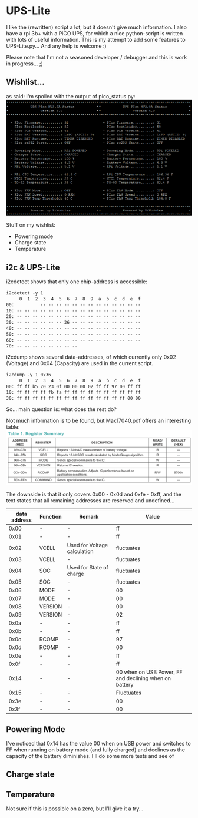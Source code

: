 # UPS-Lite

I like the (rewritten) script a lot, but it doesn't give much information. I also have a rpi 3b+ with a PiCO UPS, for which a nice python-script is written with lots of useful information. This is my attempt to add some features to UPS-Lite.py... And any help is welcome :)

Please note that I'm not a seasoned developer / debugger and this is work in progress... ;)

## Wishlist... 
as said: I'm spoiled with the output of pico_status.py:
![alt text](https://github.com/Siewert308SW/pico_status/blob/master/pico_status.png "pico_status.py output")

Stuff on my wishlist: 
- Powering mode
- Charge state
- Temperature

## i2c & UPS-Lite
i2cdetect shows that only one chip-address is accessible:

```
i2cdetect -y 1
     0  1  2  3  4  5  6  7  8  9  a  b  c  d  e  f
00:          -- -- -- -- -- -- -- -- -- -- -- -- -- 
10: -- -- -- -- -- -- -- -- -- -- -- -- -- -- -- -- 
20: -- -- -- -- -- -- -- -- -- -- -- -- -- -- -- -- 
30: -- -- -- -- -- -- 36 -- -- -- -- -- -- -- -- -- 
40: -- -- -- -- -- -- -- -- -- -- -- -- -- -- -- -- 
50: -- -- -- -- -- -- -- -- -- -- -- -- -- -- -- -- 
60: -- -- -- -- -- -- -- -- -- -- -- -- -- -- -- -- 
70: -- -- -- -- -- -- -- --
```

i2cdump shows several data-addresses, of which currently only 0x02 (Voltage) and 0x04 (Capacity) are used in the current script. 
```
i2cdump -y 1 0x36
     0  1  2  3  4  5  6  7  8  9  a  b  c  d  e  f
00: ff ff b5 20 23 0f 00 00 00 02 ff ff 97 00 ff ff
10: ff ff ff ff fb fa ff ff ff ff ff ff ff ff ff ff
30: ff ff ff ff ff ff ff ff ff ff ff ff ff ff 00 00
```
 So... main question is: what does the rest do? 

Not much information is to be found, but Max17040.pdf offers an interesting table:
![alt text](images/Max17040_registry.png "Max17040 registry table")

The downside is that it only covers 0x00 - 0x0d and 0xfe - 0xff, and the text states that all remaining addresses are reserved and undefined... 


| data address | Function | Remark  | Value |
| ------------- |-------------|-------|-------|
| 0x00 | - | - |ff|
| 0x01 | - | - |ff|
| 0x02 | VCELL | Used for Voltage calculation | fluctuates  | 
| 0x03 | VCELL | - | fluctuates|  
| 0x04 | SOC | Used for State of charge | fluctuates |
| 0x05 | SOC | - |fluctuates |
| 0x06 | MODE | - |00 | 
| 0x07 | MODE | - |00 | 
| 0x08 | VERSION | - |00 | 
| 0x09 | VERSION | - |02 | 
| 0x0a | - | - |ff |
| 0x0b | - | - |ff |
| 0x0c | RCOMP | - |97 | 
| 0x0d | RCOMP | - |00 | 
| 0x0e | - | - |ff | 
| 0x0f | - | - |ff | 
| 0x14 | - | - |00 when on USB Power, FF and declining when on battery |
| 0x15 | - | - |Fluctuates   | 
| 0x3e | - | - |00 | 
| 0x3f | - | - |00 | 

## Powering Mode
I've noticed that 0x14 has the value 00 when on USB power and switches to FF when running on battery mode (and fully charged) and declines as the capacity of the battery diminishes. I'll do some more tests and see of 

## Charge state

## Temperature
Not sure if this is possible on a zero, but I'll give it a try...






